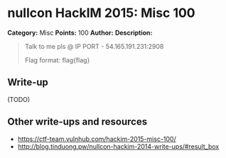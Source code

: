 # nullcon HackIM 2015: Misc 100

**Category:** Misc
**Points:** 100
**Author:**
**Description:**

> Talk to me pls @ IP PORT - 54.165.191.231:2908 
>
> Flag format: flag{flag}

## Write-up

(TODO)

## Other write-ups and resources

* <https://ctf-team.vulnhub.com/hackim-2015-misc-100/>
* <http://blog.tinduong.pw/nullcon-hackim-2014-write-ups/#result_box>

